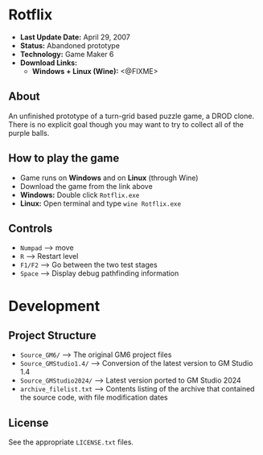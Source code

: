# Rotflix

 - **Last Update Date:** April 29, 2007
 - **Status:** Abandoned prototype
 - **Technology:** Game Maker 6
 - **Download Links:**
   - **Windows + Linux (Wine):** <@FIXME>


## About
An unfinished prototype of a turn-grid based puzzle game, a DROD clone.
There is no explicit goal though you may want to try to collect all of the
purple balls.


## How to play the game
 - Game runs on **Windows** and on **Linux** (through Wine)
 - Download the game from the link above
 - **Windows:** Double click `Rotflix.exe`
 - **Linux:** Open terminal and type `wine Rotflix.exe`


## Controls
 - `Numpad` ⟶ move
 - `R` ⟶ Restart level
 - `F1/F2` ⟶ Go between the two test stages
 - `Space` ⟶ Display debug pathfinding information


# Development
## Project Structure
 - `Source_GM6/` ⟶ The original GM6 project files
 - `Source_GMStudio1.4/` ⟶ Conversion of the latest version to GM Studio 1.4
 - `Source_GMStudio2024/` ⟶ Latest version ported to GM Studio 2024
 - `archive_filelist.txt` ⟶ Contents listing of the archive that contained the
   source code, with file modification dates


## License
See the appropriate `LICENSE.txt` files.
